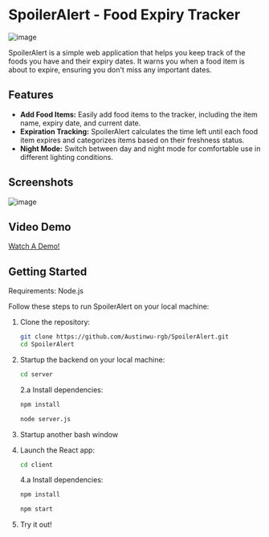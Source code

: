 # SpoilerAlert - Food Expiry Tracker

![image](https://github.com/Austinwu-rgb/SpoilerAlert/assets/63604550/e586dee3-27de-4816-b661-f8a71ac67b60)

SpoilerAlert is a simple web application that helps you keep track of the foods you have and their expiry dates. It warns you when a food item is about to expire, ensuring you don't miss any important dates.

## Features

- **Add Food Items:** Easily add food items to the tracker, including the item name, expiry date, and current date.
- **Expiration Tracking:** SpoilerAlert calculates the time left until each food item expires and categorizes items based on their freshness status.
- **Night Mode:** Switch between day and night mode for comfortable use in different lighting conditions.

## Screenshots

![image](https://github.com/Austinwu-rgb/SpoilerAlert/assets/63604550/6f774f0b-8a71-49b6-9423-de12e2d30f61)

## Video Demo

[Watch A Demo!](https://youtu.be/FPIiiiyEyks)

## Getting Started

Requirements: Node.js

Follow these steps to run SpoilerAlert on your local machine:

1. Clone the repository:
   ```bash
   git clone https://github.com/Austinwu-rgb/SpoilerAlert.git
   cd SpoilerAlert

2. Startup the backend on your local machine:
   ```bash
   cd server
   ```
   2.a Install dependencies:
   ```bash
   npm install
   ```
   ```bash
   node server.js

3.  Startup another bash window
   
4.  Launch the React app:
    ```bash
    cd client
    ```
    4.a Install dependencies:
    ```bash
    npm install
    ```
    ```bash
    npm start
    
5.  Try it out!
